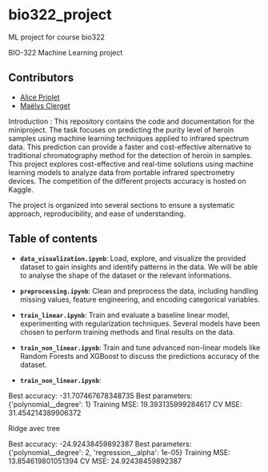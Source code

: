 # bio322_project
ML project for course bio322

BIO-322 Machine Learning project 

## Contributors

- [Alice Priolet](https://github.com/alicepriolet)
- [Maëlys Clerget](https://github.com/maelysclerget)

Introduction : 
This repository contains the code and documentation for the miniproject. The task focuses on predicting the purity level of heroin samples using machine learning techniques applied to infrared spectrum data. This prediction can provide a faster and cost-effective alternative to traditional chromatography method for the detection of heroin in samples. This project explores cost-effective and real-time solutions using machine learning models to analyze data from portable infrared spectrometry devices. The competition of the different projects accuracy is hosted on Kaggle.

The project is organized into several sections to ensure a systematic approach, reproducibility, and ease of understanding.


## Table of contents 

- **`data_visualization.ipynb`**: 
Load, explore, and visualize the provided dataset to gain insights and identify patterns in the data. We will be able to analyse the shape of the dataset or the relevant informations. 

- **`preprocessing.ipynb`**: 
Clean and preprocess the data, including handling missing values, feature engineering, and encoding categorical variables.

- **`train_linear.ipynb`**: 
Train and evaluate a baseline linear model, experimenting with regularization techniques. Several models have been chosen to perform training methods and final results on the data. 

- **`train_non_linear.ipynb`**: 
Train and tune advanced non-linear models like Random Forests and XGBoost to discuss the predictions accuracy of the dataset.

- **`train_non_linear.ipynb`**: 




Best accuracy: -31.707467678348735
Best parameters: {'polynomial__degree': 1}
Training MSE: 19.393135999284617
CV MSE: 31.454214389906372

Ridge avec tree 

Best accuracy: -24.92438459892387
Best parameters: {'polynomial__degree': 2, 'regression__alpha': 1e-05}
Training MSE: 13.854619801051394
CV MSE: 24.92438459892387







